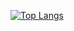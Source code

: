 [![Top Langs](https://github-readme-stats.vercel.app/api/top-langs/?username=BalintKollar852)](https://github.com/anuraghazra/github-readme-stats)
